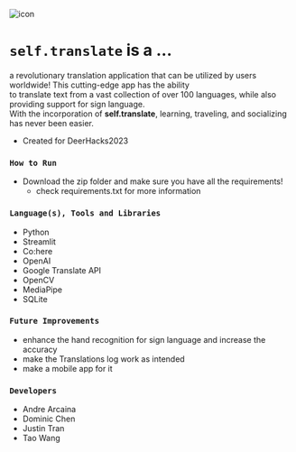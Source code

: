![icon](https://github.com/andrearcaina/Self-Translate/blob/main/frontend/imgs/favicon.ico)

# ```self.translate``` is a ...
a revolutionary translation application that can be utilized by users worldwide! This cutting-edge app has the ability\
to translate text from a vast collection of over 100 languages, while also providing support for sign language.\
With the incorporation of **self.translate**, learning, traveling, and socializing has never been easier.
- Created for DeerHacks2023

### ```How to Run``` ###
- Download the zip folder and make sure you have all the requirements!
  - check requirements.txt for more information

### ```Language(s), Tools and Libraries``` ###
- Python
- Streamlit
- Co:here
- OpenAI
- Google Translate API
- OpenCV
- MediaPipe
- SQLite

### ```Future Improvements```
- enhance the hand recognition for sign language and increase the accuracy
- make the Translations log work as intended
- make a mobile app for it

### ```Developers``` ###
- Andre Arcaina
- Dominic Chen
- Justin Tran
- Tao Wang
